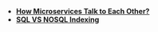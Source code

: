 - [**How Microservices Talk to Each Other?**](Microservices.md)
- [**SQL VS NOSQL Indexing**](indexing.md)
